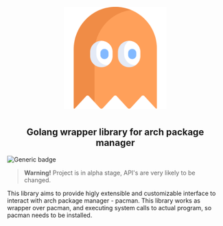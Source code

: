 <p align="center">
<img style="align: center; padding-left: 10px; padding-right: 10px; padding-bottom: 10px;" width="238px" height="238px" src="pacman.png" />
</p>

<h2 align="center">Golang wrapper library for arch package manager</h2>

![Generic badge](https://img.shields.io/badge/status-alpha-red.svg)

> **Warning!** Project is in alpha stage, API's are very likely to be changed.

This library aims to provide higly extensible and customizable interface to interact with arch package manager - pacman. This library works as wrapper over pacman, and executing system calls to actual program, so pacman needs to be installed.
